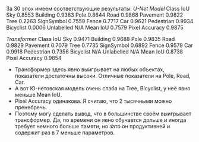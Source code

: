 За 30 эпох имеем соответствующие результаты:
*U-Net Model*
        Class    IoU
           Sky 0.8553
      Building 0.9383
          Pole 0.8644
          Road 0.9868
      Pavement 0.9822
          Tree 0.2263
    SignSymbol 0.7559
         Fence 0.7717
           Car 0.9621
    Pedestrian 0.9934
     Bicyclist 0.0006
    Unlabelled    N/A
      Mean IoU 0.7579
Pixel Accuracy 0.9875

*Transformer*
         Class   IoU
           Sky 0.9471
      Building 0.9688
          Pole 0.9835
          Road 0.9829
      Pavement 0.7079
          Tree 0.7735
    SignSymbol 0.6892
         Fence 0.9579
           Car 0.9918
    Pedestrian 0.7356
     Bicyclist    N/A
    Unlabelled    N/A
      Mean IoU 0.8738
Pixel Accuracy 0.9854

- Трансформер здесь явно выигрывает на любых объектах, показатели достаточны высоки. Отличные показатели на Pole, Road, Car.
- А вот Ю-нетовская модель очень слаба на Tree, Bicyclist, у неё явно меньше Mean IoU.
- Pixel Accuracy одинакова. Я считаю, что 2 тысячными можно пренебречь.
- Поэтому могу сделать вывод, что в большинстве своём выигрывает трансформер. Да, по времени он явно обучается дольше и иногда требует немного больше памяти, но зато он продуктивней и содержит раз в 7 меньше параметров.
